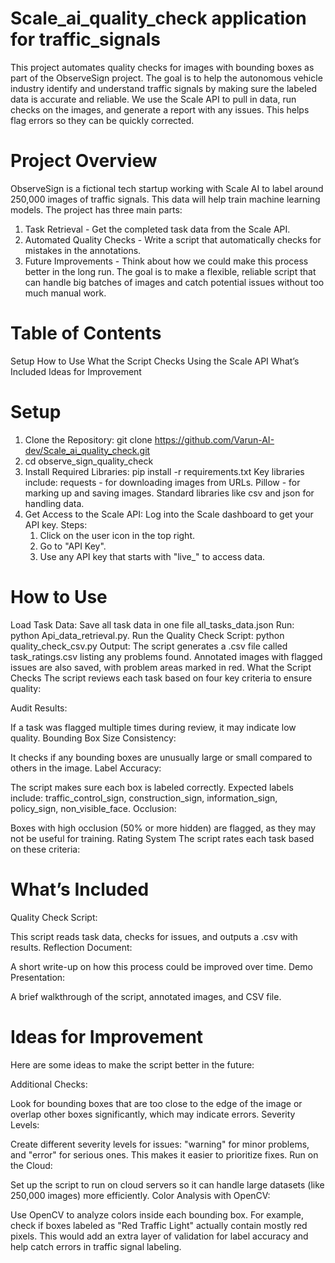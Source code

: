 # Scale_ai_quality_check application for traffic_signals

This project automates quality checks for images with bounding boxes as part of the ObserveSign project. The goal is to help the autonomous vehicle industry identify and understand traffic signals by making sure the labeled data is accurate and reliable. We use the Scale API to pull in data, run checks on the images, and generate a report with any issues. This helps flag errors so they can be quickly corrected.

# Project Overview
ObserveSign is a fictional tech startup working with Scale AI to label around 250,000 images of traffic signals. This data will help train machine learning models. The project has three main parts:

1. Task Retrieval - Get the completed task data from the Scale API.
2. Automated Quality Checks - Write a script that automatically checks for mistakes in the annotations.
3. Future Improvements - Think about how we could make this process better in the long run.
The goal is to make a flexible, reliable script that can handle big batches of images and catch potential issues without too much manual work.

# Table of Contents
Setup
How to Use
What the Script Checks
Using the Scale API
What’s Included
Ideas for Improvement


# Setup
1. Clone the Repository: git clone https://github.com/Varun-AI-dev/Scale_ai_quality_check.git
2. cd observe_sign_quality_check
3. Install Required Libraries: pip install -r requirements.txt
   Key libraries include:
   requests - for downloading images from URLs.
   Pillow - for marking up and saving images.
   Standard libraries like csv and json for handling data.
4. Get Access to the Scale API:
   Log into the Scale dashboard to get your API key.
   Steps:
    1. Click on the user icon in the top right.
    2. Go to "API Key".
    3. Use any API key that starts with "live_" to access data.
# How to Use
Load Task Data:
Save all task data in one file all_tasks_data.json Run: python Api_data_retrieval.py.
Run the Quality Check Script: python quality_check_csv.py
Output:
The script generates a .csv file called task_ratings.csv listing any problems found. Annotated images with flagged issues are also saved, with problem areas marked in red.
What the Script Checks
The script reviews each task based on four key criteria to ensure quality:

Audit Results:

If a task was flagged multiple times during review, it may indicate low quality.
Bounding Box Size Consistency:

It checks if any bounding boxes are unusually large or small compared to others in the image.
Label Accuracy:

The script makes sure each box is labeled correctly. Expected labels include:
traffic_control_sign, construction_sign, information_sign, policy_sign, non_visible_face.
Occlusion:

Boxes with high occlusion (50% or more hidden) are flagged, as they may not be useful for training.
Rating System
The script rates each task based on these criteria:


# What’s Included
Quality Check Script:

This script reads task data, checks for issues, and outputs a .csv with results.
Reflection Document:

A short write-up on how this process could be improved over time.
Demo Presentation:

A brief walkthrough of the script, annotated images, and CSV file. 


# Ideas for Improvement
Here are some ideas to make the script better in the future:

Additional Checks:

Look for bounding boxes that are too close to the edge of the image or overlap other boxes significantly, which may indicate errors.
Severity Levels:

Create different severity levels for issues: "warning" for minor problems, and "error" for serious ones. This makes it easier to prioritize fixes.
Run on the Cloud:

Set up the script to run on cloud servers so it can handle large datasets (like 250,000 images) more efficiently.
Color Analysis with OpenCV:

Use OpenCV to analyze colors inside each bounding box. For example, check if boxes labeled as "Red Traffic Light" actually contain mostly red pixels.
This would add an extra layer of validation for label accuracy and help catch errors in traffic signal labeling.
